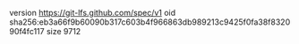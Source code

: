 version https://git-lfs.github.com/spec/v1
oid sha256:eb3a66f9b60090b317c603b4f966863db989213c9425f0fa38f832090f4fc117
size 9712

